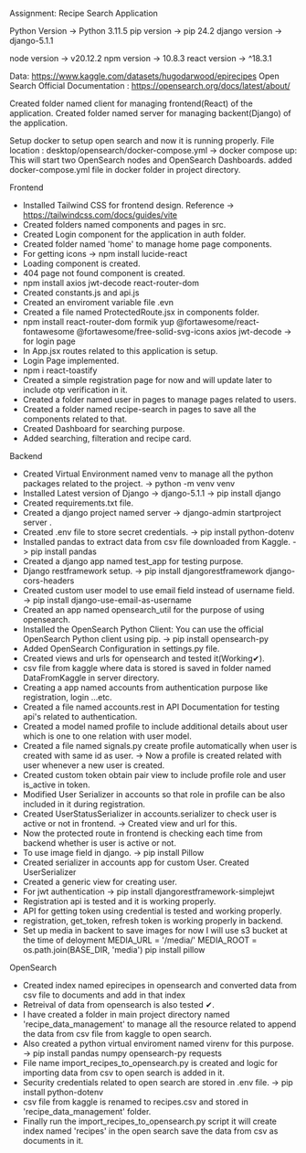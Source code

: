 Assignment: Recipe Search Application

Python Version -> Python 3.11.5
pip version -> pip 24.2
django version -> django-5.1.1

node version -> v20.12.2
npm version -> 10.8.3
react version -> ^18.3.1

Data: https://www.kaggle.com/datasets/hugodarwood/epirecipes
Open Search Official Documentation : https://opensearch.org/docs/latest/about/

Created folder named client for managing frontend(React) of the application.
Created folder named server for managing  backent(Django) of the application.

Setup docker to setup open search and now it is running properly.
        File location : desktop/opensearch/docker-compose.yml
        -> docker compose up: This will start two OpenSearch nodes and OpenSearch Dashboards.
        added docker-compose.yml file in docker folder in project directory.

Frontend
- Installed Tailwind CSS for frontend design.
        Reference -> https://tailwindcss.com/docs/guides/vite
- Created folders named components and pages in src.
- Created Login component for the application in auth folder.
- Created folder named 'home' to manage home page components.
- For getting icons
        -> npm install lucide-react
- Loading component is created.
- 404 page not found component is created.
- npm install axios jwt-decode react-router-dom
- Created constants.js and api.js
- Created an enviroment variable file .evn
- Created a file named ProtectedRoute.jsx in components folder.
- npm install react-router-dom formik yup @fortawesome/react-fontawesome @fortawesome/free-solid-svg-icons axios jwt-decode
        -> for login page
- In App.jsx routes related to this application is setup.
- Login Page implemented.
- npm i react-toastify
- Created a simple registration page for now and will update later to include otp verification in it.
- Created a folder named user in pages to manage pages related to users.
- Created a folder named recipe-search in pages to save all the components related to that.
- Created Dashboard for searching purpose.
- Added searching, filteration and recipe card.

Backend
- Created Virtual Environment named venv to manage all the python packages related to the project.
        -> python -m venv venv
- Installed Latest version of Django -> django-5.1.1
        -> pip install django
- Created requirements.txt file.
- Created a django project named server
        -> django-admin startproject server .
- Created .env file to store secret credentials.
        -> pip install python-dotenv
- Installed pandas to extract data from csv file downloaded from Kaggle.
        -> pip install pandas
- Created a django app named test_app for testing purpose.
- Django restframework setup.
        -> pip install djangorestframework django-cors-headers
- Created custom user model to use email field instead of username field.
        -> pip install django-use-email-as-username
- Created an app named opensearch_util for the purpose of using opensearch.
- Installed the OpenSearch Python Client: You can use the official OpenSearch Python client using pip.
        -> pip install opensearch-py
- Added OpenSearch Configuration in settings.py file.
- Created views and urls for opensearch and tested it(Working✔).
- csv file from kaggle where data is stored is saved in folder named DataFromKaggle in server directory.
- Creating a app named accounts from authentication purpose like registration, login ...etc.
- Created a file named accounts.rest in API Documentation for testing api's related to authentication.
- Created a model named profile to include additional details about user which is one to one relation with user model.
- Created a file named signals.py create profile automatically when user is created with same id as user.
        -> Now a profile is created related with user whenever a new user is created.
- Created custom token obtain pair view to include profile role and user is_active in token.
- Modified User Serializer in accounts so that role in profile can be also included in it during registration.
- Created UserStatusSerializer in accounts.serializer to check user is active or not in frontend.
        -> Created view and url for this.
- Now the protected route in frontend is checking each time from backend whether is user is active or not.
- To use image field in django.
        -> pip install Pillow
- Created serializer in accounts app for custom User.
        Created UserSerializer
- Created a generic view for creating user.
- For jwt authentication
        -> pip install djangorestframework-simplejwt
- Registration api is tested and it is working properly.
- API for getting token using credential is tested and working properly.
- registration, get_token, refresh token is working properly in backend.
- Set up media in backent to save images for now I will use s3 bucket at the time of deloyment
        MEDIA_URL = '/media/'
        MEDIA_ROOT = os.path.join(BASE_DIR, 'media')
        pip install pillow



OpenSearch
- Created index named epirecipes in opensearch and converted data from csv file to documents and add in that index
- Retreival of data from opensearch is also tested ✔.
- I have created a folder in main project directory named 'recipe_data_management' to manage all the resource related to append the data from csv file from kaggle to open search.
- Also created a python virtual enviroment named virenv for this purpose.
        -> pip install pandas numpy opensearch-py requests
- File name import_recipes_to_opensearch.py is created and logic for importing data from csv to open search is added in it.
- Security credentials related to open search are stored in .env file.
        -> pip install python-dotenv
- csv file from kaggle is renamed to recipes.csv and stored in 'recipe_data_management' folder.
- Finally run the import_recipes_to_opensearch.py script it will create index named 'recipes' in the open search save the data from csv as documents in it.
